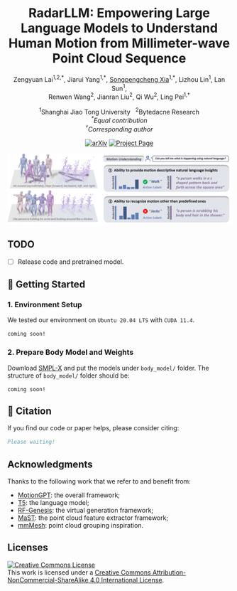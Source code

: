 <h1 align="center">RadarLLM: Empowering Large Language Models to Understand Human  Motion from Millimeter-wave Point Cloud Sequence</h1>

<p align="center">
  Zengyuan Lai</a><sup>1,2,*</sup>,
  Jiarui Yang</a><sup>1,*</sup>,
  <a href='https://xspc.github.io/' target='_blank'>Songpengcheng Xia</a><sup>1,*</sup>,
  Lizhou Lin</a><sup>1</sup>,
  Lan Sun</a><sup>1</sup>,
  <br>
  Renwen Wang</a><sup>2</sup>,
  Jianran Liu</a><sup>2</sup>,
  Qi Wu</a><sup>2</sup>,
  Ling Pei</a><sup>1,&dagger;</sup>
</p>
<p align="center">
  <sup>1</sup>Shanghai Jiao Tong University&nbsp;&nbsp;
  <sup>2</sup>Bytedacne Research
  <br>
  <i><sup>*</sup>Equal contribution</i>
  <br>
  <i><sup>&dagger;</sup>Corresponding author</i>
</p>
<p align="center">
  <a href="https://arxiv.org/abs/"><img src='https://img.shields.io/badge/arXiv-Paper-red?logo=arxiv&logoColor=white' alt='arXiv'></a>
  <a href='https://inowlzy.github.io/radarllm/'><img src='https://img.shields.io/badge/Project_Page-Website-green?logo=googlechrome&logoColor=white' alt='Project Page'></a>
</p>
<div align="center">
  <img width="900px" src="./assets/intro.png"/>
</div>

## TODO
- [ ] Release code and pretrained model.

## 🚀 Getting Started

### 1. Environment Setup

We tested our environment on `Ubuntu 20.04 LTS` with `CUDA 11.4`.

```bash
coming soon!
```

### 2. Prepare Body Model and Weights

Download [SMPL-X](https://smpl-x.is.tue.mpg.de/) and put the models under `body_model/` folder. The structure of `body_model/` folder should be:

```
coming soon!
```

<!-- ## 🏄‍♂️ Contributors -->

<!-- ## 📖 Citation -->
## 📖 Citation
If you find our code or paper helps, please consider citing:
```bibtex
Please waiting!
```

## Acknowledgments

Thanks to the following work that we refer to and benefit from:
- [MotionGPT](https://github.com/OpenMotionLab/MotionGPT): the overall framework;
- [T5](https://github.com/google-research/text-to-text-transfer-transformer): the language model;
- [RF-Genesis](https://github.com/Asixa/RF-Genesis): the virtual generation framework;
- [MaST](https://github.com/JohnsonSign/MaST-Pre): the point cloud feature extractor framework;
- [mmMesh](https://github.com/HavocFiXer/mmMesh): point cloud grouping inspiration.


## Licenses
<a rel="license" href="http://creativecommons.org/licenses/by-nc-sa/4.0/"><img alt="Creative Commons License" style="border-width:0" src="https://i.creativecommons.org/l/by-nc-sa/4.0/80x15.png" /></a><br />This work is licensed under a <a rel="license" href="http://creativecommons.org/licenses/by-nc-sa/4.0/">Creative Commons Attribution-NonCommercial-ShareAlike 4.0 International License</a>.
